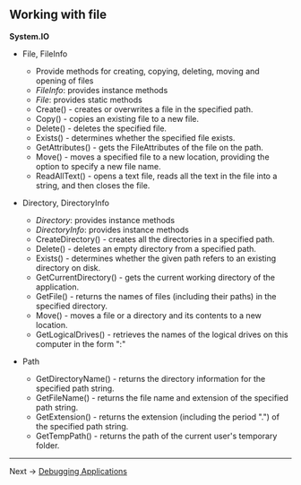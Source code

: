 ## Working with file

**System.IO**
- File, FileInfo
	- Provide methods for creating, copying, deleting, moving and opening of files
	- *FileInfo*: provides instance methods
	- *File*: provides static methods
	- Create() - creates or overwrites a file in the specified path.
  - Copy() - copies an existing file to a new file.
  - Delete() - deletes the specified file.
  - Exists() - determines whether the specified file exists.
  - GetAttributes() - gets the FileAttributes of the file on the path.
  - Move() - moves a specified file to a new location, providing the option to specify a new file name.
  - ReadAllText() - opens a text file, reads all the text in the file into a string, and then closes the file.

- Directory, DirectoryInfo
	- *Directory*: provides instance methods
	- *DirectoryInfo*: provides instance methods
	- CreateDirectory() - creates all the directories in a specified path.
  - Delete() - deletes an empty directory from a specified path.
  - Exists() - determines whether the given path refers to an existing directory on disk.
  - GetCurrentDirectory() - gets the current working directory of the application.
  - GetFile() - returns the names of files (including their paths) in the specified directory.
  - Move() - moves a file or a directory and its contents to a new location.
  - GetLogicalDrives() - retrieves the names of the logical drives on this computer in the form "<drive letter>:\"
	
- Path
	- GetDirectoryName() - returns the directory information for the specified path string.
	- GetFileName() - returns the file name and extension of the specified path string.
	- GetExtension() - returns the extension (including the period ".") of the specified path string.
	- GetTempPath() - returns the path of the current user's temporary folder.
___

Next -> [Debugging Applications](https://github.com/JackieG19/Csharp-Debugging-Applications)
